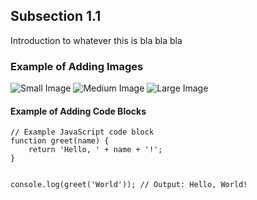 ## Subsection 1.1

Introduction to whatever this is bla bla bla

### Example of Adding Images

<img class="small-image" src="https://demo.surfly.com/img/gif/you-them.gif" alt="Small Image">

<img class="medium-image" src="https://demo.surfly.com/img/gif/you-them.gif" alt="Medium Image">

<img class="large-image" src="https://demo.surfly.com/img/gif/you-them.gif" alt="Large Image">

#### Example of Adding Code Blocks

<div class="code-block">
    <pre><code class="language-javascript">// Example JavaScript code block
function greet(name) {
    return 'Hello, ' + name + '!';
}

console.log(greet('World')); // Output: Hello, World!
    </code></pre>
</div>